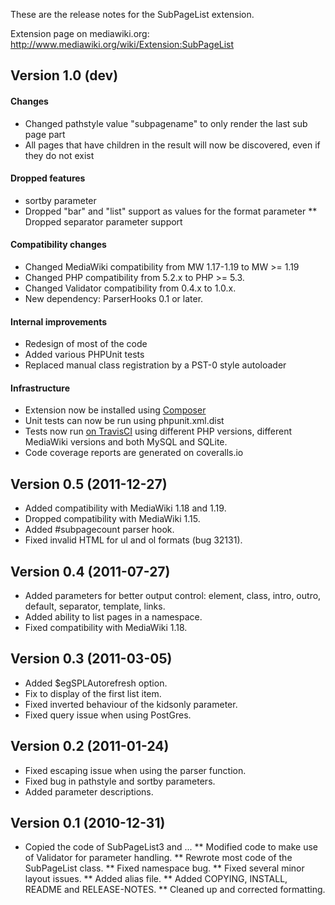 These are the release notes for the SubPageList extension.
	
Extension page on mediawiki.org: http://www.mediawiki.org/wiki/Extension:SubPageList


## Version 1.0 (dev)

#### Changes

* Changed pathstyle value "subpagename" to only render the last sub page part
* All pages that have children in the result will now be discovered, even if they do not exist

#### Dropped features

* sortby parameter
* Dropped "bar" and "list" support as values for the format parameter
** Dropped separator parameter support

#### Compatibility changes

* Changed MediaWiki compatibility from MW 1.17-1.19 to MW >= 1.19
* Changed PHP compatibility from 5.2.x to PHP >= 5.3.
* Changed Validator compatibility from 0.4.x to 1.0.x.
* New dependency: ParserHooks 0.1 or later.

#### Internal improvements

* Redesign of most of the code
* Added various PHPUnit tests
* Replaced manual class registration by a PST-0 style autoloader

#### Infrastructure

* Extension now be installed using [Composer](http://getcomposer.org)
* Unit tests can now be run using phpunit.xml.dist
* Tests now run [on TravisCI](https://travis-ci.org/wikimedia/mediawiki-extensions-SubPageList)
using different PHP versions, different MediaWiki versions and both MySQL and SQLite.
* Code coverage reports are generated on coveralls.io

## Version 0.5 (2011-12-27)

* Added compatibility with MediaWiki 1.18 and 1.19.
* Dropped compatibility with MediaWiki 1.15.
* Added #subpagecount parser hook.
* Fixed invalid HTML for ul and ol formats (bug 32131).

## Version 0.4 (2011-07-27)

* Added parameters for better output control: element, class, intro,
  outro, default, separator, template, links.
* Added ability to list pages in a namespace.
* Fixed compatibility with MediaWiki 1.18.

## Version 0.3 (2011-03-05)

* Added $egSPLAutorefresh option.
* Fix to display of the first list item.
* Fixed inverted behaviour of the kidsonly parameter.
* Fixed query issue when using PostGres.

## Version 0.2 (2011-01-24)

* Fixed escaping issue when using the parser function.
* Fixed bug in pathstyle and sortby parameters.
* Added parameter descriptions.

## Version 0.1 (2010-12-31)

* Copied the code of SubPageList3 and ...
** Modified code to make use of Validator for parameter handling.
** Rewrote most code of the SubPageList class.
** Fixed namespace bug.
** Fixed several minor layout issues.
** Added alias file.
** Added COPYING, INSTALL, README and RELEASE-NOTES.
** Cleaned up and corrected formatting.
